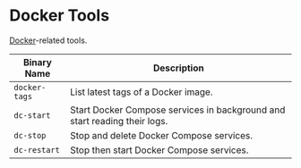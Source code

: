 # Docker Tools

[Docker](https://www.docker.com/)-related tools.

Binary Name      | Description
---------------- | -----------
`docker-tags`    | List latest tags of a Docker image.
`dc-start`       | Start Docker Compose services in background and start reading their logs.
`dc-stop`        | Stop and delete Docker Compose services.
`dc-restart`     | Stop then start Docker Compose services.
